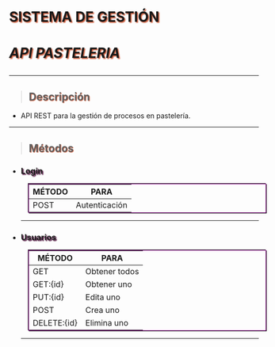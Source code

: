 # **SISTEMA DE GESTIÓN**
# **_API PASTELERIA_** <hr>
> ## Descripción
- API REST para la gestión de procesos en pastelería.

<hr>

>## Métodos

- ### **Login**
    **MÉTODO**  | **PARA**
    ------------ | -------------
    POST         | Autenticación
    <hr>

- ### **Usuarios**
    **MÉTODO**  | **PARA**
    ------------ | -------------
    GET          | Obtener todos 
    GET:{id}     | Obtener uno
    PUT:{id}     | Edita uno
    POST         | Crea uno
    DELETE:{id}  | Elimina uno
    <hr>


<style>table{margin:15px;pading:5px;border:1px solid rgba(150,20,150);box-shadow:1px 1px rgba(20,20,20), -1px -1px rgba(20,20,20)}h1{text-shadow: 2px 2px 2px #CE5937;}h2{text-shadow: 1px 1px 1px #CE5937;}h3{text-shadow: 2px 2px 2px rgb(70,0,50);}</style>